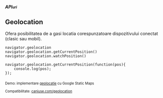##### API<small>uri</small>
## Geolocation

<p>Ofera posibilitatea de a gasi locatia corespunzatoare dispozitivului conectat (clasic sau mobil).</p>

```
navigator.geolocation
navigator.geolocation.getCurrentPosition()
navigator.geolocation.watchPosition()
```

```
navigator.geolocation.getCurrentPosition(function(pos){
	console.log(pos);
});
```

<p style="margin-top:20px; font-size:80%;">Demo: implementare <a href="geolocation.html">geolocatie</a> cu Google Static Maps</p>
<p style="font-size:80%;">Compatibilitate: <a href="http://caniuse.com/geolocation">caniuse.com/geolocation</a></p>